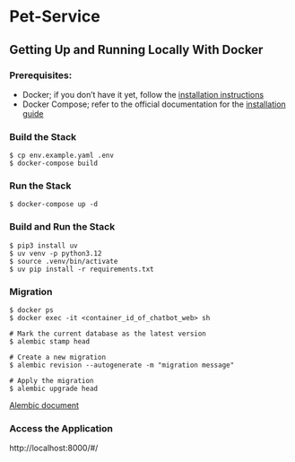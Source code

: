 # Pet-Service

## Getting Up and Running Locally With Docker

### Prerequisites:
- Docker; if you don’t have it yet, follow the [installation instructions](https://docs.docker.com/install/#supported-platforms)
- Docker Compose; refer to the official documentation for the [installation guide](https://docs.docker.com/compose/install/)

### Build the Stack
    $ cp env.example.yaml .env
    $ docker-compose build

### Run the Stack

    $ docker-compose up -d

### Build and Run the Stack

    $ pip3 install uv
    $ uv venv -p python3.12
    $ source .venv/bin/activate
    $ uv pip install -r requirements.txt

### Migration
    $ docker ps
    $ docker exec -it <container_id_of_chatbot_web> sh
    
    # Mark the current database as the latest version   
    $ alembic stamp head

    # Create a new migration
    $ alembic revision --autogenerate -m "migration message"
    
    # Apply the migration
    $ alembic upgrade head
[Alembic document](https://alembic.sqlalchemy.org/en/latest/tutorial.html)

### Access the Application
http://localhost:8000/#/



